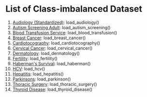 # List of Class-imbalanced Dataset
1. [Audiology (Standardized)](https://archive.ics.uci.edu/ml/datasets/Audiology+%28Standardized%29): load_audiology()
2. [Autism Screening Adult](https://archive.ics.uci.edu/ml/datasets/Autism+Screening+Adult): load_autism_screening()
3. [Blood Transfusion Service](https://archive.ics.uci.edu/ml/datasets/Blood+Transfusion+Service+Center): load_blood_transfusion()
4. [Breast Cancer](https://archive.ics.uci.edu/ml/datasets/Breast+Cancer): load_breast_cancer()
5. [Cardiotocography](https://archive.ics.uci.edu/ml/datasets/cardiotocography): load_cardiotocography()
6. [Cervical Cancer](https://archive.ics.uci.edu/ml/datasets/Cervical+Cancer+Behavior+Risk): load_cervical_cancer()
7. [Dermatology](https://archive.ics.uci.edu/ml/datasets/dermatology): load_dermatology()
8. [Fertility](https://archive.ics.uci.edu/ml/datasets/Fertility): load_fertility()
9. [Haberman's Survival](https://archive.ics.uci.edu/ml/datasets/Haberman%27s+Survival): load_haberman()
10. [HCV](https://archive.ics.uci.edu/ml/datasets/HCV+data): load_hcv()
11. [Hepatitis](https://archive.ics.uci.edu/ml/datasets/hepatitis): load_hepatitis()
12. [Parkinsons](https://archive.ics.uci.edu/ml/datasets/parkinsons#:~:text=This%20dataset%20is%20composed%20of,(%22name%22%20column).): load_parkinson()
13. [Thoracic Surgery](https://archive.ics.uci.edu/ml/datasets/Thoracic+Surgery+Data): load_thoracic_surgery()
14. [Thyroid Disease](https://archive.ics.uci.edu/ml/datasets/thyroid+disease): load_thyroid_disease()
